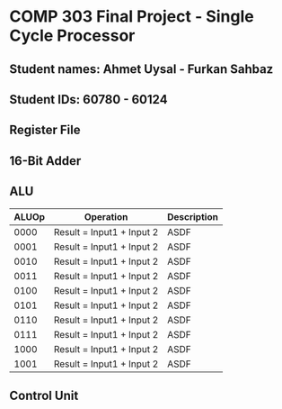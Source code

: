 # COMP 303 Final Project - Single Cycle Processor

## Student names: Ahmet Uysal - Furkan Sahbaz

## Student IDs: 60780 - 60124

## Register File

## 16-Bit Adder

## ALU

| ALUOp | Operation                 | Description |
| ----- | ------------------------- | ----------- |
| 0000  | Result = Input1 + Input 2 | ASDF        |
| 0001  | Result = Input1 + Input 2 | ASDF        |
| 0010  | Result = Input1 + Input 2 | ASDF        |
| 0011  | Result = Input1 + Input 2 | ASDF        |
| 0100  | Result = Input1 + Input 2 | ASDF        |
| 0101  | Result = Input1 + Input 2 | ASDF        |
| 0110  | Result = Input1 + Input 2 | ASDF        |
| 0111  | Result = Input1 + Input 2 | ASDF        |
| 1000  | Result = Input1 + Input 2 | ASDF        |
| 1001  | Result = Input1 + Input 2 | ASDF        |

## Control Unit
